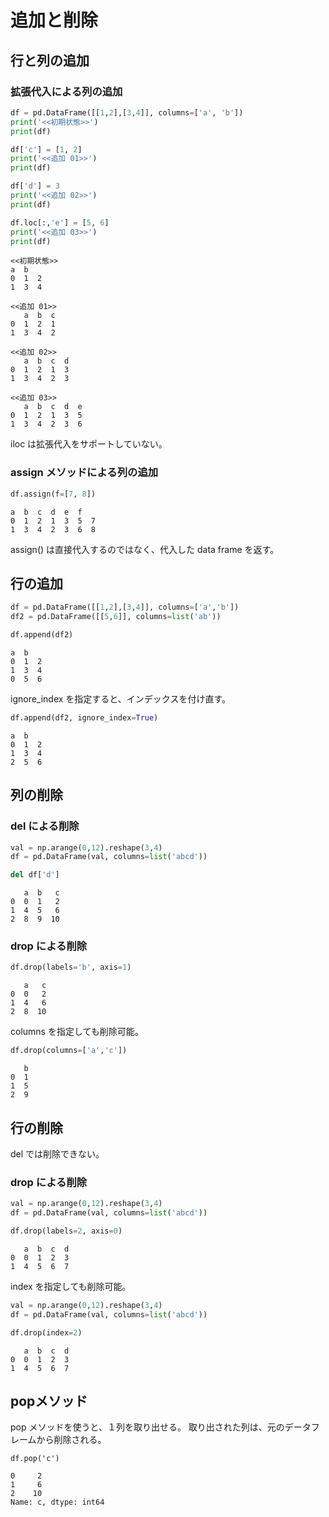 # 追加と削除

## 行と列の追加

### 拡張代入による列の追加

``` Python
df = pd.DataFrame([[1,2],[3,4]], columns=['a', 'b'])
print('<<初期状態>>')
print(df)

df['c'] = [1, 2]
print('<<追加 01>>')
print(df)

df['d'] = 3
print('<<追加 02>>')
print(df)

df.loc[:,'e'] = [5, 6]
print('<<追加 03>>')
print(df)

```

```
<<初期状態>>
a  b
0  1  2
1  3  4

<<追加 01>>
   a  b  c
0  1  2  1
1  3  4  2

<<追加 02>>
   a  b  c  d
0  1  2  1  3
1  3  4  2  3

<<追加 03>>
   a  b  c  d  e
0  1  2  1  3  5
1  3  4  2  3  6

```
iloc は拡張代入をサポートしていない。

### assign メソッドによる列の追加

``` Python
df.assign(f=[7, 8])
```
```
a  b  c  d  e  f
0  1  2  1  3  5  7
1  3  4  2  3  6  8
```
assign() は直接代入するのではなく、代入した data frame を返す。


## 行の追加
``` Python
df = pd.DataFrame([[1,2],[3,4]], columns=['a','b'])
df2 = pd.DataFrame([[5,6]], columns=list('ab'))

df.append(df2)
```
```
a  b
0  1  2
1  3  4
0  5  6
```
ignore_index を指定すると、インデックスを付け直す。

``` Python
df.append(df2, ignore_index=True)
```
```
a  b
0  1  2
1  3  4
2  5  6
```
## 列の削除
### del による削除
``` Python
val = np.arange(0,12).reshape(3,4)
df = pd.DataFrame(val, columns=list('abcd'))

del df['d']

```
```
   a  b   c
0  0  1   2
1  4  5   6
2  8  9  10
```

### drop による削除
``` Python
df.drop(labels='b', axis=1)
```
```
   a   c
0  0   2
1  4   6
2  8  10
```
columns を指定しても削除可能。
``` Python
df.drop(columns=['a','c'])
```

```
   b
0  1
1  5
2  9
```
## 行の削除
del では削除できない。

### drop による削除

``` Python
val = np.arange(0,12).reshape(3,4)
df = pd.DataFrame(val, columns=list('abcd'))

df.drop(labels=2, axis=0)
```
```
   a  b  c  d
0  0  1  2  3
1  4  5  6  7
```
index を指定しても削除可能。

``` Python
val = np.arange(0,12).reshape(3,4)
df = pd.DataFrame(val, columns=list('abcd'))

df.drop(index=2)
```
```
   a  b  c  d
0  0  1  2  3
1  4  5  6  7
```

## popメソッド
pop メソッドを使うと、１列を取り出せる。
取り出された列は、元のデータフレームから削除される。

```
df.pop('c')  
```
```
0     2
1     6
2    10
Name: c, dtype: int64
```
